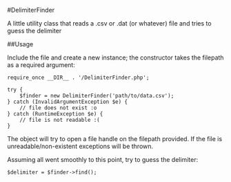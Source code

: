 #DelimiterFinder

A little utility class that reads a .csv or .dat (or whatever) file and tries to guess the delimiter

##Usage

Include the file and create a new instance; the 
constructor takes the filepath as a required argument:

    require_once __DIR__ . '/DelimiterFinder.php';
    
    try {
        $finder = new DelimiterFinder('path/to/data.csv');
    } catch (InvalidArgumentException $e) {
        // file does not exist :o 
    } catch (RuntimeException $e) {
        // file is not readable :(
    }

The object will try to open a file handle on the filepath provided.
If the file is unreadable/non-existent exceptions will be thrown.

Assuming all went smoothly to this point, try to guess the delimiter:

    $delimiter = $finder->find();
    
